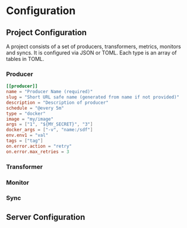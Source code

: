 # Configuration

## Project Configuration

A project consists of a set of producers, transformers, metrics, monitors and syncs. It is configured via JSON or TOML. Each type is an array of 
tables in TOML.

### Producer

```toml
[[producer]]
name = "Producer Name (required)"
slug = "Short URL safe name (generated from name if not provided)"
description = "Description of producer"
schedule = "@every 5m"
type = "docker"
image = "my/image"
args = ["1", "${MY_SECRET}", "3"]
docker_args = ["-v", "name:/sdf"]
env.env1 = "val"
tags = ["tag"]
on.error.action = "retry"
on.error.max_retries = 3
```

### Transformer

### Monitor

### Sync

## Server Configuration
